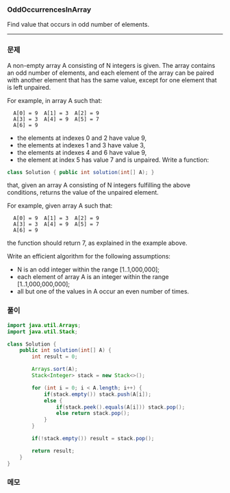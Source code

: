 ### OddOccurrencesInArray
Find value that occurs in odd number of elements.
* * *

### 문제
A non-empty array A consisting of N integers is given. The array contains an odd number of elements, and each element of the array can be paired with another element that has the same value, except for one element that is left unpaired.

For example, in array A such that:

      A[0] = 9  A[1] = 3  A[2] = 9
      A[3] = 3  A[4] = 9  A[5] = 7
      A[6] = 9
      
- the elements at indexes 0 and 2 have value 9,
- the elements at indexes 1 and 3 have value 3,
- the elements at indexes 4 and 6 have value 9,
- the element at index 5 has value 7 and is unpaired.
Write a function:
```java
class Solution { public int solution(int[] A); }
```
that, given an array A consisting of N integers fulfilling the above conditions, returns the value of the unpaired element.

For example, given array A such that:

      A[0] = 9  A[1] = 3  A[2] = 9
      A[3] = 3  A[4] = 9  A[5] = 7
      A[6] = 9
the function should return 7, as explained in the example above.

Write an efficient algorithm for the following assumptions:

- N is an odd integer within the range [1..1,000,000];
- each element of array A is an integer within the range [1..1,000,000,000];
- all but one of the values in A occur an even number of times.

### 풀이
```java
import java.util.Arrays;
import java.util.Stack;

class Solution {
    public int solution(int[] A) {
        int result = 0;

        Arrays.sort(A);
        Stack<Integer> stack = new Stack<>();

        for (int i = 0; i < A.length; i++) {
            if(stack.empty()) stack.push(A[i]);
            else {
                if(stack.peek().equals(A[i])) stack.pop();
                else return stack.pop();
            }
        }

        if(!stack.empty()) result = stack.pop();

        return result;
    }
}
```

### 메모
